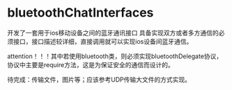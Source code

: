 # bluetoothChatInterfaces

开发了一套用于ios移动设备之间的蓝牙通讯接口
具备实现双方或者多方通信的必须接口，接口描述较详细，直接调用就可以实现ios设备间蓝牙通信。

attention！！！其中若使用bluetooth类，则必须实现bluetoothDelegate协议，协议中主要是require方法，这是为保证安全的通信而设计的。

待完成：传输文件，图片等；应该参考UDP传输大文件的方式实现。
